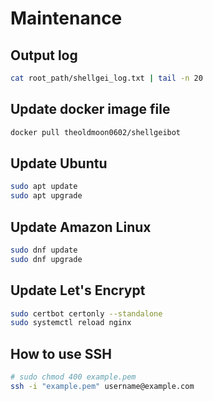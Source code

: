 # Maintenance

## Output log

```sh
cat root_path/shellgei_log.txt | tail -n 20
```

## Update docker image file

```sh
docker pull theoldmoon0602/shellgeibot
```

## Update Ubuntu

```sh
sudo apt update
sudo apt upgrade
```

## Update Amazon Linux

```sh
sudo dnf update
sudo dnf upgrade
```

## Update Let's Encrypt

```sh
sudo certbot certonly --standalone
sudo systemctl reload nginx
```

## How to use SSH

```sh
# sudo chmod 400 example.pem
ssh -i "example.pem" username@example.com
```